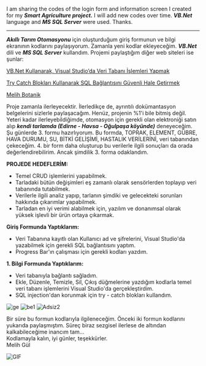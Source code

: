 I am sharing the codes of the login form and information screen I created for my _**Smart Agriculture project.**_ I will add new codes over time. _**VB.Net**_ language and _**MS SQL Server**_ were used. Thanks.

-------------------------------------------------------------------------------------------------------------------------------------------------------------------------------------------

_**Akıllı Tarım Otomasyonu**_ için oluşturduğum giriş formunun ve bilgi ekranının kodlarını paylaşıyorum. Zamanla yeni kodlar ekleyeceğim. _**VB.Net**_ dili ve _**MS SQL Server**_ kullandım. Projemi paylaştığım diğer web siteleri ise şunlar:

[VB.Net Kullanarak, Visual Studio’da Veri Tabanı İşlemleri Yapmak](https://medium.com/@melihgul/vb-net-kullanarak-visual-studioda-veri-taban%C4%B1-ms-sql-server-i%CC%87%C5%9Flemleri-yapmak-22f0f5f5d056) 

[Try Catch Blokları Kullanarak SQL Bağlantısını Güvenli Hale Getirmek](https://medium.com/@melihgul/try-catch-bloklar%C4%B1-kullanarak-sql-ba%C4%9Flant%C4%B1s%C4%B1n%C4%B1-g%C3%BCvenli-hale-getirmek-vb-net-503c29cbc7cc)

[Melih Botanik](https://www.melihbotanik.melihgul.com/index.php/12-12-2023-te-sundugum-akilli-tarim-kodlarim)

Proje zamanla ilerleyecektir. İlerledikçe de, ayrıntılı dokümantasyon belgelerini sizlerle paylaşacağım. Henüz, projenin %1'i bile bitmiş değil. Yeteri kadar ilerleyebildiğimde, otomasyon için gerekli olan elektroniği satın alıp _**kendi tarlamda (Edirne - Havsa - Oğulpaşa köyünde)**_ deneyeceğim. Şu günlerde 3. formu hazırlıyorum. Bu formda, TOPRAK, ELEMENT, GÜBRE, HAVA DURUMU, SU, BİTKİ GELİŞİMİ, HASTALIK VERİLERİNİ, veri tabanından çekeceğim. 4. bir form daha oluşturup bu verilerle ilgili sonuçları da orada değerlendirebilirim. Ancak şimdilik 3. forma odaklandım.

**PROJEDE HEDEFLERİM:**
- Temel CRUD işlemlerini yapabilmek.
- Tarladaki bütün değişimleri eş zamanlı olarak sensörlerden toplayıp veri tabanında tutabilmek.
- Verilerle ilgili analiz yapıp, tarlanın şimdiki ve gelecekteki sorunları hakkında çıkarımlar yapabilmek.
- Tarladan en iyi verimi alabilmek için, yazılım ve donanımsal olarak yüksek işlevli bir ürün ortaya çıkarmak.

**Giriş Formunda Yaptıklarım:**
- Veri Tabanına kayıtlı olan Kullanıcı ad ve şifrelerini, Visual Studio'da yazabilmek için gerekli SQL bağlantısını yaptım.
- Progress Bar'ın çalışması için gerekli kodları yazdım.

**1. Bilgi Formunda Yaptıklarım:**
- Veri tabanıyla bağlantı sağladım.
- Ekle, Düzenle, Temizle, Sil, Çıkış düğmelerine yazdığım kodlarla temel veri tabanı işlemlerini Visual Studio'da gerçekleştirdim.
- SQL injection'dan korunmak için try - catch blokları kullandım.

![ge](https://github.com/melihgl/AkilliTarimOtomasyonu/assets/114761555/74cbc9e7-bc28-4cf8-ae7f-73ec5c782d85)
![be1](https://github.com/melihgl/AkilliTarimOtomasyonu/assets/114761555/de133e23-a079-45bf-afaa-083cda6accd9)
![Adsiz2](https://github.com/melihgl/AkilliTarimOtomasyonu/assets/114761555/4d55c354-29ac-407e-b3b0-e1b641c07922)

Bir süre bu formun kodlarıyla ilgileneceğim. Önceki iki formun kodlarını yukarıda paylaşmıştım. Süreç biraz sezgisel ilerlese de altından kalkabileceğime inancım tam...<br/>
Kodlamayla kalın, iyi günler, teşekkürler. <br/>
Melih Gül

<img align="left" alt="GIF" src="https://user-images.githubusercontent.com/74038190/212750999-42ff8a64-dad8-4772-9648-849968543991.gif"/>
